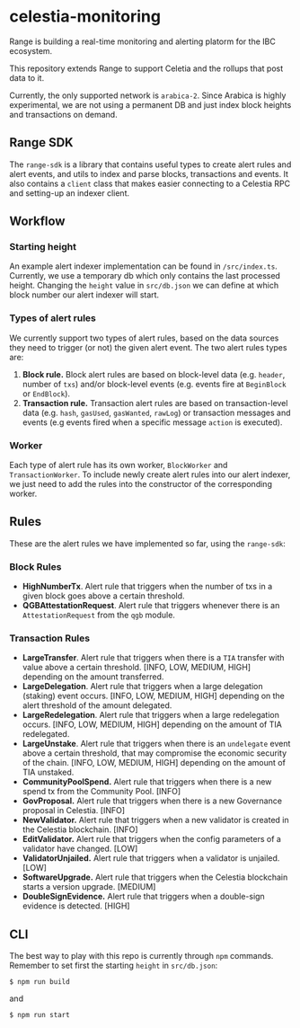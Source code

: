 # celestia-monitoring

Range is building a real-time monitoring and alerting platorm for the IBC ecosystem.

This repository extends Range to support Celetia and the rollups that post data to it.

Currently, the only supported network is `arabica-2`. Since Arabica is highly experimental, we are not using a permanent DB and just index block heights and transactions on demand.

## Range SDK

The `range-sdk` is a library that contains useful types to create alert rules and alert events, and utils to index and parse blocks, transactions and events. It also contains a `client` class that makes easier connecting to a Celestia RPC and setting-up an indexer client.

## Workflow

### Starting height

An example alert indexer implementation can be found in `/src/index.ts`. Currently, we use a temporary db which only contains the last processed height. Changing the `height` value in `src/db.json` we can define at which block number our alert indexer will start.

### Types of alert rules

We currently support two types of alert rules, based on the data sources they need to trigger (or not) the given alert event. The two alert rules types are:

1. **Block rule.** Block alert rules are based on block-level data (e.g. `header`, number of `txs`) and/or block-level events (e.g. events fire at `BeginBlock` or `EndBlock`).
2. **Transaction rule.** Transaction alert rules are based on transaction-level data (e.g. `hash`, `gasUsed`, `gasWanted`, `rawLog`) or transaction messages and events (e.g events fired when a specific message `action` is executed).

### Worker

Each type of alert rule has its own worker, `BlockWorker` and `TransactionWorker`. To include newly create alert rules into our alert indexer, we just need to add the rules into the constructor of the corresponding worker.

## Rules
These are the alert rules we have implemented so far, using the `range-sdk`:

### Block Rules

- **HighNumberTx**. Alert rule that triggers when the number of txs in a given block goes above a certain threshold.
- **QGBAttestationRequest**. Alert rule that triggers whenever there is an `AttestationRequest` from the `qgb` module.

### Transaction Rules

- **LargeTransfer**. Alert rule that triggers when there is a `TIA` transfer with value above a certain threshold. [INFO, LOW, MEDIUM, HIGH] depending on the amount transferred.
- **LargeDelegation**. Alert rule that triggers when a large delegation (staking) event occurs. [INFO, LOW, MEDIUM, HIGH] depending on the alert threshold of the amount delegated.
- **LargeRedelegation**. Alert rule that triggers when a large redelegation occurs. [INFO, LOW, MEDIUM, HIGH] depending on the amount of TIA redelegated.
- **LargeUnstake**. Alert rule that triggers when there is an `undelegate` event above a certain threshold, that may compromise the economic security of the chain. [INFO, LOW, MEDIUM, HIGH] depending on the amount of TIA unstaked.
- **CommunityPoolSpend.** Alert rule that triggers when there is a new spend tx from the Community Pool. [INFO]
- **GovProposal.** Alert rule that triggers when there is a new Governance proposal in Celestia. [INFO]
- **NewValidator.** Alert rule that triggers when a new validator is created in the Celestia blockchain. [INFO]
- **EditValidator.** Alert rule that triggers when the config parameters of a validator have changed. [LOW]
- **ValidatorUnjailed.** Alert rule that triggers when a validator is unjailed. [LOW]
- **SoftwareUpgrade.** Alert rule that triggers when the Celestia blockchain starts a version upgrade. [MEDIUM]
- **DoubleSignEvidence.** Alert rule that triggers when a double-sign evidence is detected. [HIGH]


## CLI

The best way to play with this repo is currently through `npm` commands. Remember to set first the starting `height` in `src/db.json`:

```
$ npm run build
```
and
```
$ npm run start
```
